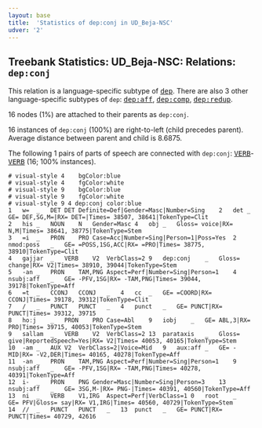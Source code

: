 ```yaml
---
layout: base
title:  'Statistics of dep:conj in UD_Beja-NSC'
udver: '2'
---
```


## Treebank Statistics: UD_Beja-NSC: Relations: `dep:conj`

This relation is a language-specific subtype of <tt><a href="bej_nsc-dep-dep.html">dep</a></tt>.
There are also 3 other language-specific subtypes of `dep`: <tt><a href="bej_nsc-dep-dep-aff.html">dep:aff</a></tt>, <tt><a href="bej_nsc-dep-dep-comp.html">dep:comp</a></tt>, <tt><a href="bej_nsc-dep-dep-redup.html">dep:redup</a></tt>.

16 nodes (1%) are attached to their parents as `dep:conj`.

16 instances of `dep:conj` (100%) are right-to-left (child precedes parent).
Average distance between parent and child is 8.6875.

The following 1 pairs of parts of speech are connected with `dep:conj`: <tt><a href="bej_nsc-pos-VERB.html">VERB</a></tt>-<tt><a href="bej_nsc-pos-VERB.html">VERB</a></tt> (16; 100% instances).


~~~ conllu
# visual-style 4	bgColor:blue
# visual-style 4	fgColor:white
# visual-style 9	bgColor:blue
# visual-style 9	fgColor:white
# visual-style 9 4 dep:conj	color:blue
1	w=	_	DET	DET	Definite=Def|Gender=Masc|Number=Sing	2	det	_	GE= DEF,SG,M=|RX= DET=|Times= 38507, 38641|TokenType=Clit
2	his	_	NOUN	N	Gender=Masc	4	obj	_	Gloss= voice|RX= N,M|Times= 38641, 38775|TokenType=Stem
3	=i	_	PRON	PRO	Case=Acc|Number=Sing|Person=1|Poss=Yes	2	nmod:poss	_	GE= =POSS,1SG,ACC|RX= =PRO|Times= 38775, 38910|TokenType=Clit
4	gajjar	_	VERB	V2	VerbClass=2	9	dep:conj	_	Gloss= change|RX= V2|Times= 38910, 39044|TokenType=Stem
5	-an	_	PRON	TAM,PNG	Aspect=Perf|Number=Sing|Person=1	4	nsubj:aff	_	GE= -PFV,1SG|RX= -TAM,PNG|Times= 39044, 39178|TokenType=Aff
6	=t	_	CCONJ	CCONJ	_	4	cc	_	GE= =COORD|RX= CCONJ|Times= 39178, 39312|TokenType=Clit
7	/	_	PUNCT	PUNCT	_	4	punct	_	GE= PUNCT|RX= PUNCT|Times= 39312, 39715
8	hoːj	_	PRON	PRO	Case=Abl	9	iobj	_	GE= ABL,3|RX= PRO|Times= 39715, 40053|TokenType=Stem
9	sallam	_	VERB	V2	VerbClass=2	13	parataxis	_	Gloss= give|ReportedSpeech=Yes|RX= V2|Times= 40053, 40165|TokenType=Stem
10	-am	_	AUX	V2	VerbClass=2|Voice=Mid	9	aux:aff	_	GE= -MID|RX= -V2,DER|Times= 40165, 40278|TokenType=Aff
11	-an	_	PRON	TAM,PNG	Aspect=Perf|Number=Sing|Person=1	9	nsubj:aff	_	GE= -PFV,1SG|RX= -TAM,PNG|Times= 40278, 40391|TokenType=Aff
12	i-	_	PRON	PNG	Gender=Masc|Number=Sing|Person=3	13	nsubj:aff	_	GE= 3SG,M-|RX= PNG-|Times= 40391, 40560|TokenType=Aff
13	ni	_	VERB	V1,IRG	Aspect=Perf|VerbClass=1	0	root	_	GE= PFV|Gloss= say|RX= V1,IRG|Times= 40560, 40729|TokenType=Stem
14	//	_	PUNCT	PUNCT	_	13	punct	_	GE= PUNCT|RX= PUNCT|Times= 40729, 42616

~~~


